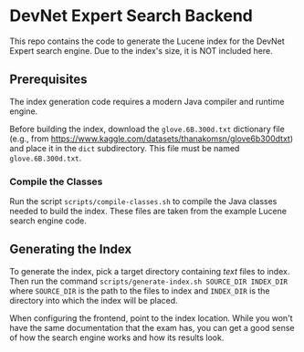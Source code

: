 # DevNet Expert Search Backend

This repo contains the code to generate the Lucene index for the DevNet Expert
search engine.  Due to the index's size, it is NOT included here.

## Prerequisites

The index generation code requires a modern Java compiler and runtime engine.

Before building the index, download the `glove.6B.300d.txt` dictionary file
(e.g., from https://www.kaggle.com/datasets/thanakomsn/glove6b300dtxt) and place
it in the `dict` subdirectory.  This file must be named `glove.6B.300d.txt`.

### Compile the Classes

Run the script `scripts/compile-classes.sh` to compile the Java classes needed to build
the index.  These files are taken from the example Lucene search engine code.

## Generating the Index

To generate the index, pick a target directory containing _text_ files to index.  Then run
the command `scripts/generate-index.sh SOURCE_DIR INDEX_DIR` where `SOURCE_DIR` is the
path to the files to index and `INDEX_DIR` is the directory into which the index will
be placed.

When configuring the frontend, point to the index location.  While you won't have the
same documentation that the exam has, you can get a good sense of how the search engine
works and how its results look.
